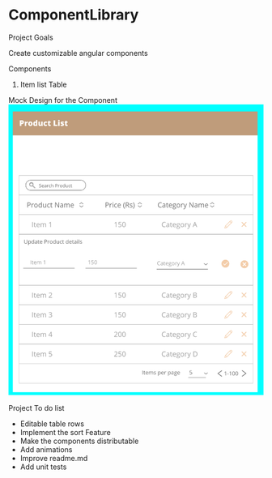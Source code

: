 # ComponentLibrary

Project Goals

Create customizable angular components 

Components 
1. Item list Table 

Mock Design for the Component 
![ItemList Table](https://github.com/ilinkMathew/Component-Library/blob/master/designs/ItemList.png)


Project To do list
- Editable table rows
- Implement the sort Feature 
- Make the components distributable
- Add animations
- Improve readme.md
- Add unit tests



